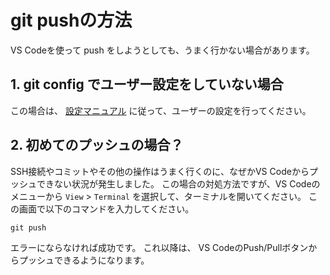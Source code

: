 # git pushの方法

VS Codeを使って push をしようとしても、うまく行かない場合があります。

## 1. git config でユーザー設定をしていない場合

この場合は、 [設定マニュアル](manual.md) に従って、ユーザーの設定を行ってください。

## 2. 初めてのプッシュの場合？

SSH接続やコミットやその他の操作はうまく行くのに、なぜかVS Codeからプッシュできない状況が発生しました。
この場合の対処方法ですが、VS Codeのメニューから
`View` > `Terminal`
を選択して、ターミナルを開いてください。
この画面で以下のコマンドを入力してください。
```
git push
```
エラーにならなければ成功です。
これ以降は、 VS CodeのPush/Pullボタンからプッシュできるようになります。
